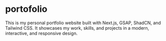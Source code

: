 # portofolio
This is my personal portfolio website built with Next.js, GSAP, ShadCN, and Tailwind CSS. It showcases my work, skills, and projects in a modern, interactive, and responsive design.
